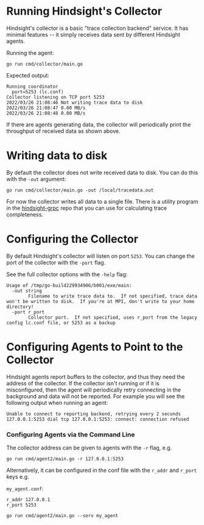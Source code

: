 # Running Hindsight's Collector

Hindsight's collector is a basic "trace collection backend" service.  It has minimal features -- it simply receives data sent by different Hindsight agents.

Running the agent:

```
go run cmd/collector/main.go
```

Expected output:

```
Running coordinator
  port=5253 (lc.conf)
Collector listening on TCP port 5253
2022/03/26 21:08:46 Not writing trace data to disk
2022/03/26 21:08:47 0.00 MB/s
2022/03/26 21:08:48 0.00 MB/s
```

If there are agents generating data, the collector will periodically print the throughput of received data as shown above. 

# Writing data to disk

By default the collector does not write received data to disk.  You can do this with the `-out` argument:

```
go run cmd/collector/main.go -out /local/tracedata.out
```

For now the collector writes all data to a single file.  There is a utility program in the [hindsight-grpc](https://gitlab.mpi-sws.org/cld/tracing/hindsight-grpc) repo that you can use for calculating trace completeness.

# Configuring the Collector

By default Hindsight's collector will listen on port `5253`.  You can change the port of the collector with the `-port` flag.  

See the full collector options with the `-help` flag:

```
Usage of /tmp/go-build229934906/b001/exe/main:
  -out string
    	Filename to write trace data to.  If not specified, trace data won't be written to disk.  If you're at MPI, don't write to your home directory!
  -port r_port
    	Collector port.  If not specified, uses r_port from the legacy config lc.conf file, or 5253 as a backup
```

# Configuring Agents to Point to the Collector

Hindsight agents report buffers to the collector, and thus they need the address of the collector.  If the collector isn't running or if it is misconfigured, then the agent will periodically retry connecting in the background and data will not be reported.  For example you will see the following output when running an agent:

```
Unable to connect to reporting backend, retrying every 2 seconds 127.0.0.1:5253 dial tcp 127.0.0.1:5253: connect: connection refused
```

### Configuring Agents via the Command Line

The collector address can be given to agents with the `-r` flag, e.g.

```
go run cmd/agent2/main.go -r 127.0.0.1:5253
```

Alternatively, it can be configured in the conf file with the `r_addr` and `r_port` keys e.g.

`my_agent.conf`:
```
r_addr 127.0.0.1
r_port 5253
```

```
go run cmd/agent2/main.go --serv my_agent
```